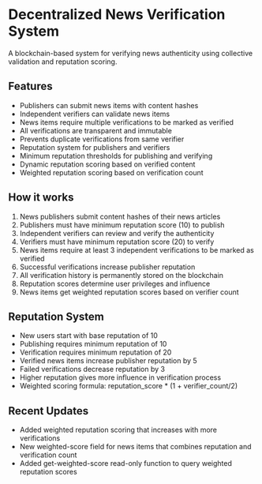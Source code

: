 # Decentralized News Verification System

A blockchain-based system for verifying news authenticity using collective validation and reputation scoring.

## Features

- Publishers can submit news items with content hashes
- Independent verifiers can validate news items 
- News items require multiple verifications to be marked as verified
- All verifications are transparent and immutable
- Prevents duplicate verifications from same verifier
- Reputation system for publishers and verifiers
- Minimum reputation thresholds for publishing and verifying
- Dynamic reputation scoring based on verified content
- Weighted reputation scoring based on verification count

## How it works

1. News publishers submit content hashes of their news articles
2. Publishers must have minimum reputation score (10) to publish
3. Independent verifiers can review and verify the authenticity
4. Verifiers must have minimum reputation score (20) to verify
5. News items require at least 3 independent verifications to be marked as verified
6. Successful verifications increase publisher reputation
7. All verification history is permanently stored on the blockchain
8. Reputation scores determine user privileges and influence
9. News items get weighted reputation scores based on verifier count

## Reputation System

- New users start with base reputation of 10
- Publishing requires minimum reputation of 10
- Verification requires minimum reputation of 20
- Verified news items increase publisher reputation by 5
- Failed verifications decrease reputation by 3
- Higher reputation gives more influence in verification process
- Weighted scoring formula: reputation_score * (1 + verifier_count/2)

## Recent Updates

- Added weighted reputation scoring that increases with more verifications
- New weighted-score field for news items that combines reputation and verification count
- Added get-weighted-score read-only function to query weighted reputation scores

